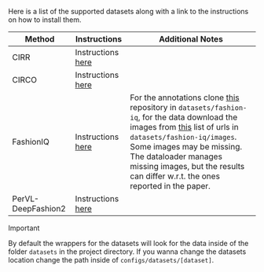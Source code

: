 Here is a list of the supported datasets along with a link to the instructions on how to install them.

| Method | Instructions | Additional Notes |
| --- | --- | --- |
| CIRR | Instructions [here](https://github.com/Cuberick-Orion/CIRR) | |
| CIRCO | Instructions [here](https://github.com/miccunifi/CIRCO) | |
| FashionIQ | Instructions [here](https://github.com/XiaoxiaoGuo/fashion-iq) | For the annotations clone [this](https://github.com/XiaoxiaoGuo/fashion-iq) repository in `datasets/fashion-iq`, for the data download the images from [this](https://github.com/hongwang600/fashion-iq-metadata) list of urls in `datasets/fashion-iq/images`. Some images may be  missing. The dataloader manages missing images, but the results can differ w.r.t. the ones reported in the paper.|
| PerVL-DeepFashion2 | Instructions [here](https://github.com/NVlabs/PerVLBenchmark?tab=readme-ov-file#pervl-deepfashion2) | |

> [!IMPORTANT]
> By default the wrappers for the datasets will look for the data inside of the folder `datasets` in the project directory. If you wanna change the datasets location change the path inside of `configs/datasets/[dataset]`.
